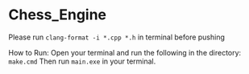 # Chess_Engine
Please run `clang-format -i *.cpp *.h` in terminal before pushing

How to Run:
Open your terminal and run the following in the directory:
  `make.cmd`
Then run `main.exe` in your terminal.
